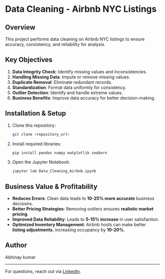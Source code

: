 # Data Cleaning - Airbnb NYC Listings

## Overview
This project performs data cleaning on Airbnb NYC listings to ensure accuracy, consistency, and reliability for analysis.

## Key Objectives
1. **Data Integrity Check**: Identify missing values and inconsistencies.
2. **Handling Missing Data**: Impute or remove missing values.
3. **Duplicate Removal**: Eliminate redundant records.
4. **Standardization**: Format data uniformly for consistency.
5. **Outlier Detection**: Identify and handle extreme values.
6. **Business Benefits**: Improve data accuracy for better decision-making.

## Installation & Setup
1. Clone this repository:
   ```bash
   git clone <repository_url>
   ```
2. Install required libraries:
   ```bash
   pip install pandas numpy matplotlib seaborn
   ```
3. Open the Jupyter Notebook:
   ```bash
   jupyter lab Data_Cleaning_Airbnb.ipynb
   ```

## Business Value & Profitability
- **Reduces Errors**: Clean data leads to **10-25% more accurate** business decisions.
- **Better Pricing Strategies**: Removing outliers ensures **realistic market pricing**.
- **Improved Data Reliability**: Leads to **5-15% increase** in user satisfaction.
- **Optimized Inventory Management**: Airbnb hosts can make better **listing adjustments**, increasing occupancy by **10-20%**.

## Author
Abhinay kumar

---
For questions, reach out via [LinkedIn](https://linkedin.com/in/theabhinaykumar).
